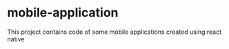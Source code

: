 # mobile-application
This project contains code of some mobile applications created using react native
